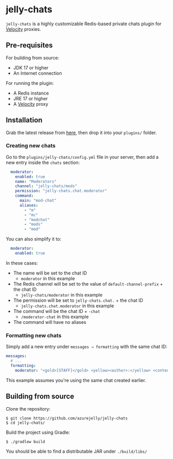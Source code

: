 # jelly-chats

`jelly-chats` is a highly customizable Redis-based private chats plugin for [Velocity](https://github.com/PaperMC/Velocity) proxies.

## Pre-requisites

For building from source:
- JDK 17 or higher
- An Internet connection

For running the plugin:
- A Redis instance
- JRE 17 or higher
- A [Velocity](https://github.com/PaperMC/Velocity) proxy

## Installation

Grab the latest release from [here](https://github.com/azurejelly/jelly-chats), then drop it into your `plugins/` folder.

### Creating new chats

Go to the `plugins/jelly-chats/config.yml` file in your server, then add a new entry inside the `chats` section:
```yaml
  moderator:
    enabled: true
    name: "Moderators"
    channel: "jelly-chats/mods"
    permission: "jelly-chats.chat.moderator"
    command:
      main: "mod-chat"
      aliases:
        - "m"
        - "mc"
        - "modchat"
        - "mods"
        - "mod"
```

You can also simplify it to:
```yaml
  moderator:
    enabled: true
```

In these cases:
- The name will be set to the chat ID
  - `moderator` in this example
- The Redis channel will be set to the value of `default-channel-prefix` + the chat ID
  - `jelly-chats/moderator` in this example
- The permission will be set to `jelly-chats.chat.` + the chat ID
  - `jelly-chats.chat.moderator` in this example
- The command will be the chat ID + `-chat`
  - `/moderator-chat` in this example
- The command will have no aliases

### Formatting new chats

Simply add a new entry under `messages → formatting` with the same chat ID:

```yaml
messages:
  # ...
  formatting:
    moderator: "<gold>[STAFF]</gold> <yellow><author>:</yellow> <content>"
```

This example assumes you're using the same chat created earlier.

## Building from source

Clone the repository:
```shell
$ git clone https://github.com/azurejelly/jelly-chats
$ cd jelly-chats/
```

Build the project using Gradle:
```shell
$ ./gradlew build
```

You should be able to find a distributable JAR under `./build/libs/`